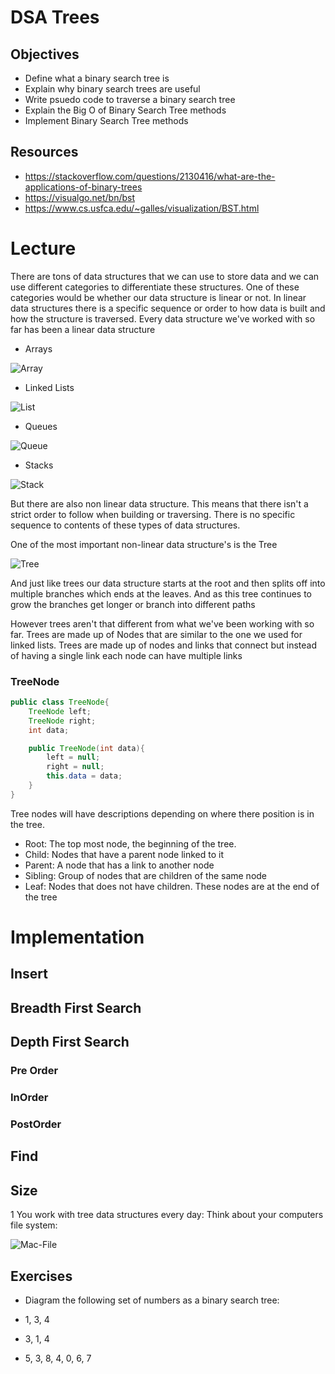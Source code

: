 # DSA Trees

## Objectives

* Define what a binary search tree is
* Explain why binary search trees are useful
* Write psuedo code to traverse a binary search tree
* Explain the Big O of Binary Search Tree methods
* Implement Binary Search Tree methods

## Resources

* https://stackoverflow.com/questions/2130416/what-are-the-applications-of-binary-trees
* https://visualgo.net/bn/bst
* https://www.cs.usfca.edu/~galles/visualization/BST.html

# Lecture

There are tons of data structures that we can use to store data and we can use different categories to differentiate these structures. One of these categories would be whether our data structure is linear or not. In linear data structures there is a specific sequence or order to how data is built and how the structure is traversed. Every data structure we've worked with so far has been a linear data structure

* Arrays

![Array](https://1.bp.blogspot.com/-wpNbM3dso9g/T1_wRFf79VI/AAAAAAAACrg/V1QB3Qxp_cU/s1600/eggs+real+world+array.jpg)

* Linked Lists

![List](https://i.imgur.com/dHcQH9u.png)

* Queues

![Queue](https://2lz8iu19k09n13d61e3d2mb0-wpengine.netdna-ssl.com/wp-content/uploads/2016/12/queue-1000x520.jpg)

* Stacks

![Stack](https://i.imgur.com/DC6k7b5.png)

But there are also non linear data structure. This means that there isn't a strict order to follow when building or traversing. There is no specific sequence to contents of these types of data structures.

One of the most important non-linear data structure's is the Tree

![Tree](https://i.imgur.com/NyyJmDa.png)

And just like trees our data structure starts at the root and then splits off into multiple branches which ends at the leaves. And as this tree continues to grow the branches get longer or branch into different paths

However trees aren't that different from what we've been working with so far. Trees are made up of Nodes that are similar to the one we used for linked lists. Trees are made up of nodes and links that connect but instead of having a single link each node can  have multiple links

### TreeNode

```java
public class TreeNode{
    TreeNode left;
    TreeNode right;
    int data;

    public TreeNode(int data){
        left = null;
        right = null;
        this.data = data;
    }
}
```

Tree nodes will have descriptions depending on where there position is in the tree.

* Root: The top most node, the beginning of the tree.
* Child: Nodes that have a parent node linked to it
* Parent: A node that has a link to another node
* Sibling: Group of nodes that are children of the same node
* Leaf: Nodes that does not have children. These nodes are at the end of the tree

# Implementation

## Insert

## Breadth First Search

## Depth First Search

### Pre Order

### InOrder

### PostOrder

## Find

## Size

1
You work with tree data structures every day: Think about your computers file system:

![Mac-File](https://cdn.macpaw.com/uploads/images/Screen%20Shot%202015-04-06%20at%208_52_24%20PM.png)

## Exercises

* Diagram the following set of numbers as a binary search tree:

* 1, 3, 4
* 3, 1, 4
* 5, 3, 8, 4, 0, 6, 7